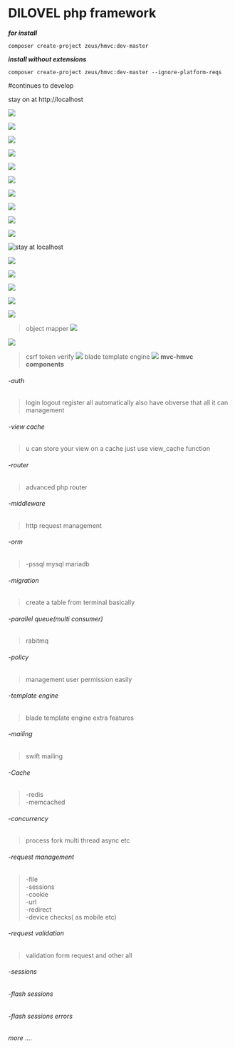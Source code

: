# DILOVEL php framework 

___for install___ 
```console
composer create-project zeus/hmvc:dev-master
```

___install without extensions___

```console
composer create-project zeus/hmvc:dev-master --ignore-platform-reqs
```

#continues to develop


stay on at http://localhost

![](https://i.ibb.co/Mnj8H9X/Screenshot-from-2020-09-03-22-12-40.png)

![](https://i.ibb.co/ZN5FGfQ/carbon-2.png)

![](https://i.ibb.co/Gs8mn0C/carbon-1.png)

![](https://i.ibb.co/5YDpGJ7/carbon-1.png)

![](https://i.ibb.co/8XBkyLw/carbon-1.png)

![](https://i.ibb.co/5rRVWF7/carbon.png)

![](https://i.ibb.co/dkCjz9p/carbon.png)

![](https://i.ibb.co/3msXfvd/carbon-5.png)

![](https://i.ibb.co/jGqZb7N/carbon-1.png)

![](https://i.ibb.co/7SWLnJ7/carbon.png)

![stay at localhost](https://i.ibb.co/NSVRG18/carbon.png)

![](https://i.ibb.co/t8vDxvK/carbon.png)

![](https://i.ibb.co/MP21tw6/carbon-2.png)

![](https://i.ibb.co/2gdD1vz/carbon-3.png)

![](https://i.ibb.co/L06T3Wm/carbon-3.png)

![](https://i.ibb.co/qyv0qJD/carbon-4.png)

 > object mapper 
![](https://i.ibb.co/3rrfD3q/carbon.png)
>
![](https://i.ibb.co/0D25d4B/carbon-1.png)

> csrf token verify
![](https://i.ibb.co/Bs7vV2N/carbon.png)
>blade template engine 
![](https://i.ibb.co/D15N68L/carbon.png)
**mvc-hmvc components** 
###### -auth
>login logout register all automatically also have obverse that all it can management
###### -view cache 
>u can store your view on a cache just use view_cache function
###### -router
>advanced php router
###### -middleware
>http request management
###### -orm
>-pssql mysql mariadb
###### -migration
>create a table from terminal basically

###### -parallel queue(multi consumer)
>rabitmq
###### -policy
>management user permission easily 
###### -template engine
>blade template engine extra features
###### -mailing 
>swift mailing 
###### -Cache
>-redis<br>
>-memcached<br>
###### -concurrency 
>process fork
>multi thread 
>async etc
###### -request management
>-file <br>
>-sessions<br>
>-cookie<br>
>-url<br>
>-redirect<br>
>-device checks( as mobile etc)
###### -request validation
>validation form request and other all 
###### -sessions 
###### -flash sessions 
###### -flash sessions  errors
###### more ....



